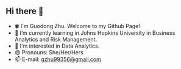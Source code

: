 ## Hi there 👋

- 🍀 I'm Guodong Zhu. Welcome to my Github Page!
- 🫧 I’m currently learning in Johns Hopkins University in Business Analytics and Risk Management.
- 💼 I'm interested in Data Analytics.
- 😄 Pronouns: She/Her/Hers
- 📫 E-mail: gzhu99356@gmail.com


 






